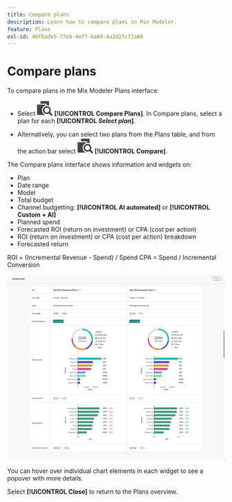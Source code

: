 ```yaml
---
title: Compare plans
description: Learn how to compare plans in Mix Modeler.
feature: Plans
exl-id: 40f6ade5-77eb-4ef7-ba60-4a2d2fcf1a60
---
```

# Compare plans

To compare plans in the Mix Modeler Plans interface: 

* Select ![Compare](../assets/icons/Compare.svg) **[!UICONTROL Compare Plans]**. In Compare plans, select a plan for each **[!UICONTROL _Select plan_]**.

* Alternatively, you can select two plans from the Plans table, and from the action bar select ![Compare](../assets/icons/Compare.svg) **[!UICONTROL Compare]**.

The Compare plans interface shows information and widgets on:

* Plan
* Date range
* Model
* Total budget
* Channel budgetting: **[!UICONTROL AI automated]** or **[!UICONTROL Custom + AI]**
* Planned spend
* Forecasted ROI (return on investment) or CPA (cost per action)
* ROI (return on investment) or CPA (cost per action) breakdown
* Forecasted return

ROI = (Incremental Revenue - Spend) / Spend
CPA = Spend / Incremental Conversion
  
![Compare plans](../assets/compare-plans.png)

You can hover over individual chart elements in each widget to see a popover with more details.

Select **[!UICONTROL Close]** to return to the Plans overview.
